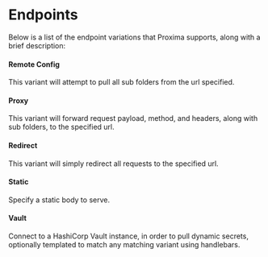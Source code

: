 # Endpoints

Below is a list of the endpoint variations that Proxima supports, along with a brief description:

#### Remote Config

This variant will attempt to pull all sub folders from the url specified. 

#### Proxy

This variant will forward request payload, method, and headers, along with sub folders, to the specified url.

#### Redirect

This variant will simply redirect all requests to the specified url.

#### Static

Specify a static body to serve.

#### Vault

Connect to a HashiCorp Vault instance, in order to pull dynamic secrets, optionally templated to match any matching variant using handlebars.

